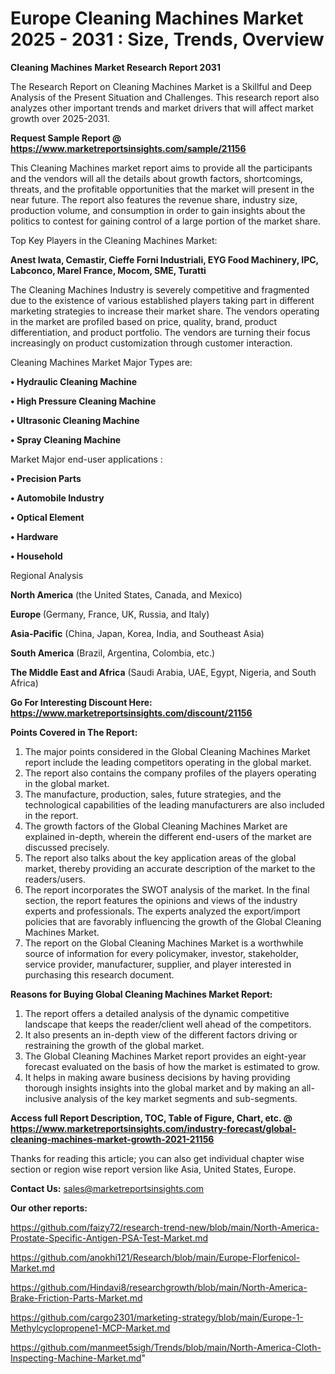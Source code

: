 # Europe Cleaning Machines Market 2025 - 2031 : Size, Trends, Overview

<strong>Cleaning Machines Market Research Report 2031</strong>

The Research Report on Cleaning Machines Market is a Skillful and Deep Analysis of the Present Situation and Challenges. This research report also analyzes other important trends and market drivers that will affect market growth over 2025-2031.

<strong>Request Sample Report @ <a href=https://www.marketreportsinsights.com/sample/21156>https://www.marketreportsinsights.com/sample/21156</a></strong>

This Cleaning Machines market report aims to provide all the participants and the vendors will all the details about growth factors, shortcomings, threats, and the profitable opportunities that the market will present in the near future. The report also features the revenue share, industry size, production volume, and consumption in order to gain insights about the politics to contest for gaining control of a large portion of the market share.

Top Key Players in the Cleaning Machines Market:

<strong>Anest Iwata, Cemastir, Cieffe Forni Industriali, EYG Food Machinery, IPC, Labconco, Marel France, Mocom, SME, Turatti</strong>

The Cleaning Machines Industry is severely competitive and fragmented due to the existence of various established players taking part in different marketing strategies to increase their market share. The vendors operating in the market are profiled based on price, quality, brand, product differentiation, and product portfolio. The vendors are turning their focus increasingly on product customization through customer interaction.

Cleaning Machines Market Major Types are:

<strong>• Hydraulic Cleaning Machine

• High Pressure Cleaning Machine

• Ultrasonic Cleaning Machine

• Spray Cleaning Machine</strong>

Market Major end-user applications :

<strong>• Precision Parts

• Automobile Industry

• Optical Element

• Hardware

• Household</strong>

Regional Analysis

</u><strong><b>North America</b></strong> (the United States, Canada, and Mexico)

<strong><b>Europe </b></strong>(Germany, France, UK, Russia, and Italy)

<strong><b>Asia-Pacific</b></strong> (China, Japan, Korea, India, and Southeast Asia)

<strong><b>South America</b></strong> (Brazil, Argentina, Colombia, etc.)

<strong><b>The Middle East and Africa</b></strong> (Saudi Arabia, UAE, Egypt, Nigeria, and South Africa)

<strong>Go For Interesting Discount Here: <a href=https://www.marketreportsinsights.com/discount/21156>https://www.marketreportsinsights.com/discount/21156</a></strong>

<strong>Points Covered in The Report:</strong>
<ol>
  <li>The major points considered in the Global Cleaning Machines Market report include the leading competitors operating in the global market.</li>
  <li>The report also contains the company profiles of the players operating in the global market.</li>
  <li>The manufacture, production, sales, future strategies, and the technological capabilities of the leading manufacturers are also included in the report.</li>
  <li>The growth factors of the Global Cleaning Machines Market are explained in-depth, wherein the different end-users of the market are discussed precisely.</li>
  <li>The report also talks about the key application areas of the global market, thereby providing an accurate description of the market to the readers/users.</li>
  <li>The report incorporates the SWOT analysis of the market. In the final section, the report features the opinions and views of the industry experts and professionals. The experts analyzed the export/import policies that are favorably influencing the growth of the Global Cleaning Machines Market.</li>
  <li>The report on the Global Cleaning Machines Market is a worthwhile source of information for every policymaker, investor, stakeholder, service provider, manufacturer, supplier, and player interested in purchasing this research document.</li>
</ol>
<strong>Reasons for Buying Global Cleaning Machines Market Report:</strong>

<ol>
  <li>The report offers a detailed analysis of the dynamic competitive landscape that keeps the reader/client well ahead of the competitors.</li>
  <li>It also presents an in-depth view of the different factors driving or restraining the growth of the global market.</li>
  <li>The Global Cleaning Machines Market report provides an eight-year forecast evaluated on the basis of how the market is estimated to grow.</li>
  <li>It helps in making aware business decisions by having providing thorough insights insights into the global market and by making an all-inclusive analysis of the key market segments and sub-segments.</li>
</ol>
<strong>Access full Report Description, TOC, Table of Figure, Chart, etc. @ <a href=https://www.marketreportsinsights.com/industry-forecast/global-cleaning-machines-market-growth-2021-21156>https://www.marketreportsinsights.com/industry-forecast/global-cleaning-machines-market-growth-2021-21156</a></strong>


Thanks for reading this article; you can also get individual chapter wise section or region wise report version like Asia, United States, Europe.

<strong>Contact Us:</strong>
sales@marketreportsinsights.com

<strong>Our other reports:</strong>

<a href=https://github.com/faizy72/research-trend-new/blob/main/North-America-Prostate-Specific-Antigen-PSA-Test-Market.md>https://github.com/faizy72/research-trend-new/blob/main/North-America-Prostate-Specific-Antigen-PSA-Test-Market.md</a>

<a href=https://github.com/anokhi121/Research/blob/main/Europe-Florfenicol-Market.md>https://github.com/anokhi121/Research/blob/main/Europe-Florfenicol-Market.md</a>

<a href=https://github.com/Hindavi8/researchgrowth/blob/main/North-America-Brake-Friction-Parts-Market.md>https://github.com/Hindavi8/researchgrowth/blob/main/North-America-Brake-Friction-Parts-Market.md</a>

<a href=https://github.com/cargo2301/marketing-strategy/blob/main/Europe-1-Methylcyclopropene1-MCP-Market.md>https://github.com/cargo2301/marketing-strategy/blob/main/Europe-1-Methylcyclopropene1-MCP-Market.md</a>

<a href=https://github.com/manmeet5sigh/Trends/blob/main/North-America-Cloth-Inspecting-Machine-Market.md>https://github.com/manmeet5sigh/Trends/blob/main/North-America-Cloth-Inspecting-Machine-Market.md</a>"
